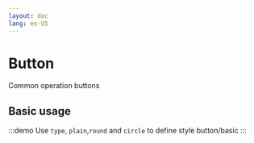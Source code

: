 ```yaml
---
layout: doc
lang: en-US
---
```


# Button

Common operation buttons

## Basic usage

:::demo Use `type`, `plain`,`round` and `circle` to define style
button/basic
:::
